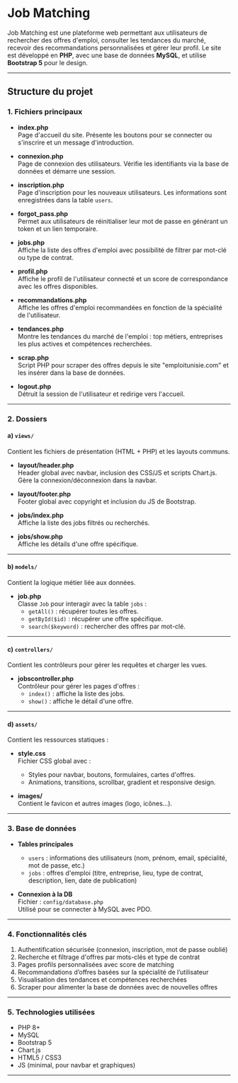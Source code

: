 # Job Matching

Job Matching est une plateforme web permettant aux utilisateurs de rechercher des offres d'emploi, consulter les tendances du marché, recevoir des recommandations personnalisées et gérer leur profil. Le site est développé en **PHP**, avec une base de données **MySQL**, et utilise **Bootstrap 5** pour le design.

---

## Structure du projet

### 1. Fichiers principaux

- **index.php**  
  Page d'accueil du site. Présente les boutons pour se connecter ou s'inscrire et un message d'introduction.

- **connexion.php**  
  Page de connexion des utilisateurs. Vérifie les identifiants via la base de données et démarre une session.

- **inscription.php**  
  Page d'inscription pour les nouveaux utilisateurs. Les informations sont enregistrées dans la table `users`.

- **forgot_pass.php**  
  Permet aux utilisateurs de réinitialiser leur mot de passe en générant un token et un lien temporaire.

- **jobs.php**  
  Affiche la liste des offres d'emploi avec possibilité de filtrer par mot-clé ou type de contrat.

- **profil.php**  
  Affiche le profil de l'utilisateur connecté et un score de correspondance avec les offres disponibles.

- **recommandations.php**  
  Affiche les offres d'emploi recommandées en fonction de la spécialité de l'utilisateur.

- **tendances.php**  
  Montre les tendances du marché de l'emploi : top métiers, entreprises les plus actives et compétences recherchées.

- **scrap.php**  
  Script PHP pour scraper des offres depuis le site "emploitunisie.com" et les insérer dans la base de données.

- **logout.php**  
  Détruit la session de l'utilisateur et redirige vers l'accueil.

---

### 2. Dossiers

#### a) `views/`

Contient les fichiers de présentation (HTML + PHP) et les layouts communs.

- **layout/header.php**  
  Header global avec navbar, inclusion des CSS/JS et scripts Chart.js.  
  Gère la connexion/déconnexion dans la navbar.

- **layout/footer.php**  
  Footer global avec copyright et inclusion du JS de Bootstrap.

- **jobs/index.php**  
  Affiche la liste des jobs filtrés ou recherchés.

- **jobs/show.php**  
  Affiche les détails d'une offre spécifique.

---

#### b) `models/`

Contient la logique métier liée aux données.

- **job.php**  
  Classe `Job` pour interagir avec la table `jobs` :
  - `getAll()` : récupérer toutes les offres.
  - `getById($id)` : récupérer une offre spécifique.
  - `search($keyword)` : rechercher des offres par mot-clé.

---

#### c) `controllers/`

Contient les contrôleurs pour gérer les requêtes et charger les vues.

- **jobscontroller.php**  
  Contrôleur pour gérer les pages d'offres :
  - `index()` : affiche la liste des jobs.
  - `show()` : affiche le détail d'une offre.

---

#### d) `assets/`

Contient les ressources statiques :

- **style.css**  
  Fichier CSS global avec :
  - Styles pour navbar, boutons, formulaires, cartes d'offres.
  - Animations, transitions, scrollbar, gradient et responsive design.

- **images/**  
  Contient le favicon et autres images (logo, icônes…).

---

### 3. Base de données

- **Tables principales**
  - `users` : informations des utilisateurs (nom, prénom, email, spécialité, mot de passe, etc.)
  - `jobs` : offres d'emploi (titre, entreprise, lieu, type de contrat, description, lien, date de publication)

- **Connexion à la DB**  
  Fichier : `config/database.php`  
  Utilisé pour se connecter à MySQL avec PDO.

---

### 4. Fonctionnalités clés

1. Authentification sécurisée (connexion, inscription, mot de passe oublié)
2. Recherche et filtrage d'offres par mots-clés et type de contrat
3. Pages profils personnalisées avec score de matching
4. Recommandations d’offres basées sur la spécialité de l’utilisateur
5. Visualisation des tendances et compétences recherchées
6. Scraper pour alimenter la base de données avec de nouvelles offres

---

### 5. Technologies utilisées

- PHP 8+
- MySQL
- Bootstrap 5
- Chart.js
- HTML5 / CSS3
- JS (minimal, pour navbar et graphiques)

---




